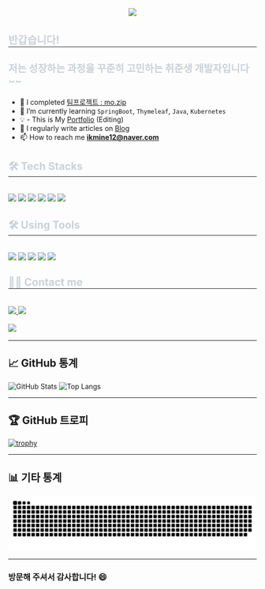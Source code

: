 <div align="center">
    <img src="https://capsule-render.vercel.app/api?type=waving&color=gradient&height=180&text=Hello%20World%20👋%20I'm%20Dong-Gun&animation=&fontColor=000000&fontSize=45" style="margin-top:0;" />
</div>
<div style="text-align: left; margin-top: 0;">
    <h2 style="border-bottom: 1px solid #21262d; color: #c9d1d9;"> 반갑습니다! </h2>
    <h3 style="font-weight: 700; font-size: 20px; text-align: left; color: #c9d1d9;"> 저는 성장하는 과정을 꾸준히 고민하는 취준생 개발자입니다~~ </h3>
</div>

- 🔭 I completed [팀프로젝트 : mo.zip](https://github.com/PKNU-JavaStudy/mozip_backend)
- 🌱 I’m currently learning `SpringBoot`, `Thymeleaf`, `Java`, `Kubernetes`
- 💡 - This is My [Portfolio](https://www.notion.so/Hi-I-m-Dong-Gun-efc2541706564f3e8a72fca64298da5f) (Editing)
- 📝 I regularly write articles on [Blog](https://velog.io/@king-dong-gun/posts)
- 📫 How to reach me **ikmine12@naver.com**<p><a href="https://solved.ac/ikmine12"></a></p>


<div style="text-align: left;">
    <h2 style="border-bottom: 1px solid #21262d; color: #c9d1d9;"> 🛠️ Tech Stacks </h2> <br>
    <div style="margin: ; text-align: left;">
        <img src="https://img.shields.io/badge/Java-007396?style=for-the-badge&logo=Java&logoColor=white">
        <img src="https://img.shields.io/badge/HTML5-E34F26?style=for-the-badge&logo=HTML5&logoColor=white">
        <img src="https://img.shields.io/badge/Javascript-F7DF1E?style=for-the-badge&logo=Javascript&logoColor=white">
        <img src="https://img.shields.io/badge/Python-3776AB?style=for-the-badge&logo=Python&logoColor=white">
        <img src="https://img.shields.io/badge/Spring Boot-6DB33F?style=for-the-badge&logo=Spring Boot&logoColor=white">
        <img src="https://img.shields.io/badge/Oracle-F80000?style=for-the-badge&logo=Oracle&logoColor=white">
    </div>
</div>

<div style="text-align: left;">
    <h2 style="border-bottom: 1px solid #21262d; color: #c9d1d9;"> 🛠️ Using Tools </h2> <br>
    <div style="margin: ; text-align: left;">
        <img src="https://img.shields.io/badge/Docker-2496ED?style=for-the-badge&logo=Docker&logoColor=white">
        <img src="https://img.shields.io/badge/Git-F05032?style=for-the-badge&logo=Git&logoColor=white">
        <img src="https://img.shields.io/badge/Github-181717?style=for-the-badge&logo=Github&logoColor=white">
        <img src="https://img.shields.io/badge/VS Code-007ACC?style=for-the-badge&logo=Visual Studio Code&logoColor=white">
        <img src="https://img.shields.io/badge/IntelliJ IDEA-000000?style=for-the-badge&logo=IntelliJ IDEA&logoColor=white">
    </div>
</div>

<div style="text-align: left;">
    <h2 style="border-bottom: 1px solid #21262d; color: #c9d1d9;"> 🧑‍💻 Contact me </h2> <br>
    <div style="text-align: left;">
        <a href="https://www.instagram.com/k_d.gun/"> <img src="https://img.shields.io/badge/Instagram-E4405F?style=for-the-badge&logo=Instagram&logoColor=white&link=https://www.instagram.com/k_d.gun/"> </a>
        <a href="mailto:a01021290607@gmail.com"> <img src="https://img.shields.io/badge/Gmail-EA4335?style=for-the-badge&logo=Gmail&logoColor=white&link=mailto:a01021290607@gmail.com"> </a>
    </div> <br>
    <div style="text-align: left;">
        <a href="https://hits.seeyoufarm.com"> <img src="https://hits.seeyoufarm.com/api/count/incr/badge.svg?url=https%3A%2F%2Fgithub.com%2Fking-dong-gun%2F&count_bg=%23000000&title_bg=%23000000&icon=github.svg&icon_color=%23FFFFFF&title=GitHub&edge_flat=false"/></a>
    </div>
</div>
</div>


---

## 📈 GitHub 통계
<div>
  <img height="150em" src="https://github-readme-stats.vercel.app/api?username=king-dong-gun&show_icons=true&theme=dracula" alt="GitHub Stats"/>
  <img height="150em" src="https://github-readme-stats.vercel.app/api/top-langs/?username=king-dong-gun&layout=compact&theme=dracula" alt="Top Langs"/>
</div>

---

## 🏆 GitHub 트로피
[![trophy](https://github-profile-trophy.vercel.app/?username=king-dong-gun&theme=dracula)](https://github.com/ryo-ma/github-profile-trophy)

---

## 📊 기타 통계

<img src="https://raw.githubusercontent.com/Platane/snk/output/github-contribution-grid-snake.svg" />

---

### 방문해 주셔서 감사합니다! 😄

<!---
king-dong-gun/king-dong-gun is a ✨ special ✨ repository because its `README.md` (this file) appears on your GitHub profile.
You can click the Preview link to take a look at your changes.
—>
